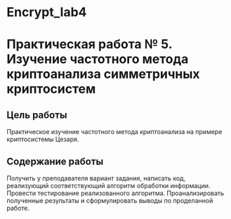 # Encrypt_lab4

Практическая работа № 5. Изучение частотного метода криптоанализа симметричных криптосистем
==========
Цель работы
----------
Практическое изучение частотного метода криптоанализа на примере криптосистемы Цезаря.

Содержание работы
----------
Получить у преподавателя вариант задания, написать код, реализующий соответствующий алгоритм обработки информации. Провести тестирование реализованного алгоритма. Проанализировать полученные результаты и сформулировать выводы по проделанной работе.
